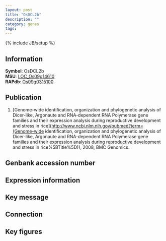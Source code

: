 ```yaml
---
layout: post
title: "OsDCL2b"
description: ""
category: genes
tags: 
---
```

{% include JB/setup %}

## Information
__Symbol__: OsDCL2b  
__MSU__: [LOC_Os09g14610](http://rice.plantbiology.msu.edu/cgi-bin/ORF_infopage.cgi?orf=LOC_Os09g14610)  
__RAPdb__: [Os09g0315100](http://rapdb.dna.affrc.go.jp/viewer/gbrowse_details/irgsp1?name=Os09g0315100)  

## Publication
1. [Genome-wide identification, organization and phylogenetic analysis of Dicer-like, Argonaute and RNA-dependent RNA Polymerase gene families and their expression analysis during reproductive development and stress in rice](http://www.ncbi.nlm.nih.gov/pubmed?term=(Genome-wide identification, organization and phylogenetic analysis of Dicer-like, Argonaute and RNA-dependent RNA Polymerase gene families and their expression analysis during reproductive development and stress in rice%5BTitle%5D)), 2008, BMC Genomics.

## Genbank accession number

## Expression information

## Key message

## Connection

## Key figures


